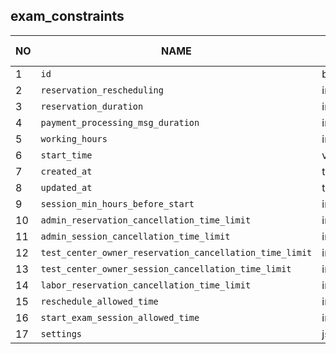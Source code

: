 
exam_constraints
----------------------------


NO | NAME | DATA TYPE | PK | FK | COMMENTS
---|------|-----------|----|----|-------------------
1|`id` | bigint | V |  | 
2|`reservation_rescheduling` | integer |  |  | 
3|`reservation_duration` | integer |  |  | 
4|`payment_processing_msg_duration` | integer |  |  | 
5|`working_hours` | integer |  |  | 
6|`start_time` | varchar |  |  | 
7|`created_at` | timestamp |  |  | 
8|`updated_at` | timestamp |  |  | 
9|`session_min_hours_before_start` | integer |  |  | 
10|`admin_reservation_cancellation_time_limit` | integer |  |  | 
11|`admin_session_cancellation_time_limit` | integer |  |  | 
12|`test_center_owner_reservation_cancellation_time_limit` | integer |  |  | 
13|`test_center_owner_session_cancellation_time_limit` | integer |  |  | 
14|`labor_reservation_cancellation_time_limit` | integer |  |  | 
15|`reschedule_allowed_time` | integer |  |  | 
16|`start_exam_session_allowed_time` | integer |  |  | 
17|`settings` | jsonb |  |  | 
